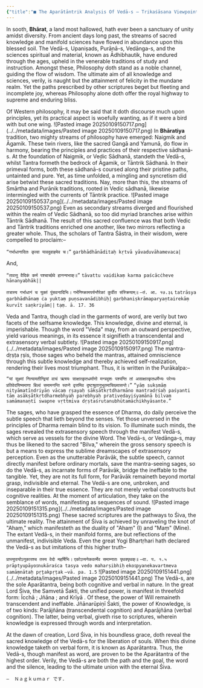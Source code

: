 ```yaml
---
{"title":"■ The Aparātāntrik Analysis Of Vedā-s – Trikaśāsana Viewpoint. ■","date":"2025-01-22","tags":["trikashasan","viewpoint","articles","kashmirshaivism","vedas","paratantras","paraparatantras","aparatantras","comparativestudies","history"],"publish":true,"path":"Trikashasan/trikashasana viewpoint/aparatantrik analysis of vedas.md","permalink":"/Trikashasan/Trikashasana Viewpoint/aparatantrik analysis of vedas/","PassFrontmatter":true}
---
```


In sooth, **Bhārat**, a land most hallowed, hath ever been a sanctuary of unity amidst diversity. From ancient days long past, the streams of sacred knowledge and manifold sciences have flowed in abundance upon this blessed soil. The Vedā-s, Upaniṣads, Purānā-s, Vedānga-s, and the sciences spiritual and material, known as Ādhibhautik, have endured through the ages, upheld in the venerable traditions of study and instruction. Amongst these, Philosophy doth stand as a noble channel, guiding the flow of wisdom. The ultimate aim of all knowledge and sciences, verily, is naught but the attainment of felicity in the mundane realm. Yet the paths prescribed by other scriptures beget but fleeting and incomplete joy, whereas Philosophy alone doth offer the royal highway to supreme and enduring bliss. 

Of Western philosophy, it may be said that it doth discourse much upon principles, yet its practical aspect is woefully wanting, as if it were a bird with but one wing.
![Pasted image 20250109150717.png](../../metadata/images/Pasted image 20250109150717.png)
In **Bhāratiya** tradition, two mighty streams of philosophy have emerged: Naigmik and Āgamik. These twin rivers, like the sacred Gangā and Yamunā, do flow in harmony, bearing the principles and practices of their respective sādhanā-s. At the foundation of Naigmik, or Vedic Sādhanā, standeth the Vedā-s, whilst Tantra formeth the bedrock of Āgamik, or Tāntrik Sādhanā. In their primeval forms, both these sādhanā-s coursed along their pristine paths, untainted and pure. Yet, as time unfolded, a mingling and syncretism did arise betwixt these sacred traditions. Nay, more than this, the streams of Smārtha and Purānik traditions, rooted in Vedic sādhanā, likewise intermingled with the currents of Tāntrik practice.
![Pasted image 20250109150537.png](../../metadata/images/Pasted image 20250109150537.png)
Even as secondary streams diverged and flourished within the realm of Vedic Sādhanā, so too did myriad branches arise within Tāntrik Sādhanā. The result of this sacred confluence was that both Vedic and Tāntrik traditions enriched one another, like two mirrors reflecting a greater whole. Thus, the scholars of Tantra Śāstra, in their wisdom, were compelled to proclaim:–

`“गर्भाधानादितः कृत्वा यावदुवाहमेव च।”`
`garbhādhānāditaḥ kṛtvā yāvaduvāhamevaca|`

And,

`“तावत्तु वैदिकं कर्म पश्चाच्छेवे हानन्यभाक्॥”` 
`tāvattu vaidikaṃ karma paścācċheve hānanyabhāk||`

`तत्रास्य गर्भाधानं च युक्तं पुंसवनादिभिः।` 
`गर्भनिष्क्रामपर्यन्तैरेकां कुर्वीत संस्क्रियाम्॥` 
`—तं. आ. १७.३६`
`tatrāsya garbhādhānaṃ ċa yuktaṃ puṇsavanādibhiḥ|`
`garbhaniṣkrāmaparyaṇtairekāṃ kurvīt saṇkriyām||`
`tạṃ. ā. 17. 36`

Veda and Tantra, though clad in the garments of word, are verily but two facets of the selfsame knowledge. This knowledge, divine and eternal, is imperishable. Though the word "Veda" may, from an outward perspective, yield various meanings, in its essence it signifieth a transcendental and extrasensory verbal subtlety. 
![Pasted image 20250109150917.png](../../metadata/images/Pasted image 20250109150917.png)
The mantra-dṛṣṭa ṛṣis, those sages who beheld the mantras, attained omniscience through this subtle knowledge and thereby achieved self-realization, rendering their lives most triumphant. Thus, it is written in the Purākalpa:–

`“यां सूक्ष्मां नित्यामतीन्द्रियां वाचं ऋषयः साक्षात्कृतधर्माणो मन्त्रदृशः पश्यन्ति तां असाक्षात्कृतधर्मेभ्यः परेभ्यः प्रतिवेदयिष्यमाणा बिल्वं समामनन्ति स्वप्ने वृत्तमिव दृष्टश्रुतानुभूतमाचिख्यासन्ते।”` 
`“yāṃ sukṣmāṃ nityāmatīṇdriyāṇ vācaṃ ṛṣayaḥ sākṣātkṛtdharmāno mantradṛśaḥ paśyanti tāṃ asākṣātkṛtdharmebhyaḥ parebhyaḥ prativedayiśyamānā bilvaṃ samāmanaṇtī swapne vṛttmiva dṛṣtaśrutanubhūtamāchikhyāsante.”` 
 
The sages, who have grasped the essence of Dharma, do daily perceive the subtle speech that lieth beyond the senses. Yet those unversed in the principles of Dharma remain blind to its vision. To illuminate such minds, the sages revealed the extrasensory speech through the manifest Vedā-s, which serve as vessels for the divine Word. The Vedā-s, or Vedānga-s, may thus be likened to the sacred "Bilva," wherein the gross sensory speech is but a means to express the sublime dreamscapes of extrasensory perception. Even as the unutterable Parāvāk, the subtle speech, cannot directly manifest before ordinary mortals, save the mantra-seeing sages, so do the Vedā-s, as incarnate forms of Parāvāk, bridge the ineffable to the tangible. Yet, they are not its full form, for Parāvāk remaineth beyond mortal grasp, indivisible and eternal. The Vedā-s are one, unbroken, and inseparable in their true essence. They are not merely verbal constructs but cognitive realities. At the moment of articulation, they take on the semblance of words, manifesting as sequences of sound. 
![Pasted image 20250109151315.png](../../metadata/images/Pasted image 20250109151315.png)
These sacred scriptures are the pathways to Śiva, the ultimate reality. The attainment of Śiva is achieved by unraveling the knot of "Ahaṃ," which manifesteth as the duality of "Ahaṃ" (I) and "Maṃ" (Mine). The extant Vedā-s, in their manifold forms, are but reflections of the unmanifest, indivisible Veda. Even the great Yogi Bhartṛhari hath declared the Vedā-s as but imitations of this higher truth–

`प्राप्त्युपायोऽनुकारश्च तस्य वेदो महर्षिभिः।` 
`एकोऽप्यनेकवर्त्मेव समाम्नातः पृथक्पृथक्॥`
`—वा. प. १.५`
`prāptyupāyoऽnukāraśca tasya vedo maharṣibhiḥ`
`ekoऽpyanekavartmeva samāṃnātaḥ pṛṯakpṛṭak`
`—vā. pa. 1.5`
![Pasted image 20250109151441.png](../../metadata/images/Pasted image 20250109151441.png)
The Vedā-s, are the sole Aparātantra, being both cognitive and verbal in nature. In the great Lord Śiva, the Samvetā Śakti, the unified power, is manifest in threefold form: Īcchā <Will>; Jñāna <Knowledge>; and Krīyā <Action>. Of these, the power of Will remaineth transcendent and ineffable. Jñānarūpiṇī Śakti, the power of Knowledge, is of two kinds: Parājñāna (transcendental cognition) and Aparājñāna (verbal cognition). The latter, being verbal, giveth rise to scriptures, wherein knowledge is expressed through words and interpretation.

At the dawn of creation, Lord Śiva, in his boundless grace, doth reveal the sacred knowledge of the Vedā-s for the liberation of souls. When this divine knowledge taketh on verbal form, it is known as Aparātantra. Thus, the Vedā-s, though manifest as word, are proven to be the Aparātantra of the highest order. Verily, the Vedā-s are both the path and the goal, the word and the silence, leading to the ultimate union with the eternal Śiva.

`—  Ｎａｇｋｕｍａｒ です.`